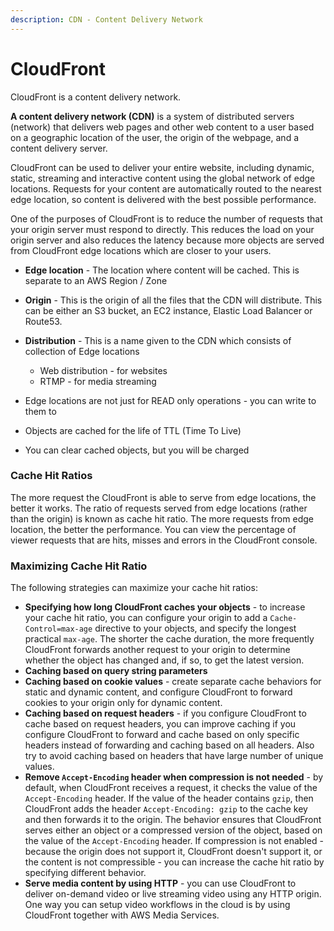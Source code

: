 ```yaml
---
description: CDN - Content Delivery Network
---
```


# CloudFront

CloudFront is a content delivery network. 

**A content delivery network \(CDN\)** is a system of distributed servers \(network\) that delivers web pages and other web content to a user based on a geographic location of the user, the origin of the webpage, and a content delivery server.

CloudFront can be used to deliver your entire website, including dynamic, static, streaming and interactive content using the global network of edge locations. Requests for your content are automatically routed to the nearest edge location, so content is delivered with the best possible performance.

One of the purposes of CloudFront is to reduce the number of requests that your origin server must respond to directly. This reduces the load on your origin server and also reduces the latency because more objects are served from CloudFront edge locations which are closer to your users.

* **Edge location** - The location where content will be cached. This is separate to an AWS Region / Zone
* **Origin** - This is the origin of all the files that the CDN will distribute. This can be either an S3 bucket, an EC2 instance, Elastic Load Balancer or Route53.
* **Distribution** - This is a name given to the CDN which consists of collection of Edge locations

  * Web distribution - for websites
  * RTMP - for media streaming

* Edge locations are not just for READ only operations - you can write to them to
* Objects are cached for the life of TTL \(Time To Live\)
* You can clear cached objects, but you will be charged

### Cache Hit Ratios

The more request the CloudFront is able to serve from edge locations, the better it works. The ratio of requests served from edge locations \(rather than the origin\) is known as cache hit ratio. The more requests from edge location, the better the performance. You can view the percentage of viewer requests that are hits, misses and errors in the CloudFront console.

### Maximizing Cache Hit Ratio

The following strategies can maximize your cache hit ratios:

* **Specifying how long CloudFront caches your objects** - to increase your cache hit ratio, you can configure your origin to add a `Cache-Control=max-age` directive to your objects, and specify the longest practical `max-age`. The shorter the cache duration, the more frequently CloudFront forwards another request to your origin to determine whether the object has changed and, if so, to get the latest version.
* **Caching based on query string parameters**
* **Caching based on cookie values** - create separate cache behaviors for static and dynamic content, and configure CloudFront to forward cookies to your origin only for dynamic content. 
* **Caching based on request headers** - if you configure CloudFront to cache based on request headers, you can improve caching if you configure CloudFront to forward and cache based on only specific headers instead of forwarding and caching based on all headers. Also try to avoid caching based on headers that have large number of unique values.
* **Remove `Accept-Encoding` header when compression is not needed** - by default, when CloudFront receives a request, it checks the value of the `Accept-Encoding` header. If the value of the header contains `gzip`, then CloudFront adds the header `Accept-Encoding: gzip` to the cache key and then forwards it to the origin. The behavior ensures that CloudFront serves either an object or a compressed version of the object, based on the value of the `Accept-Encoding` header. If compression is not enabled - because the origin does not support it, CloudFront doesn't support it, or the content is not compressible - you can increase the cache hit ratio by specifying different behavior.
* **Serve media content by using HTTP** - you can use CloudFront to deliver on-demand video or live streaming video using any HTTP origin. One way you can setup video workflows in the cloud is by using CloudFront together with AWS Media Services.



